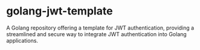 # golang-jwt-template
 A Golang repository offering a template for JWT authentication, providing a streamlined and secure way to integrate JWT authentication into Golang applications.
